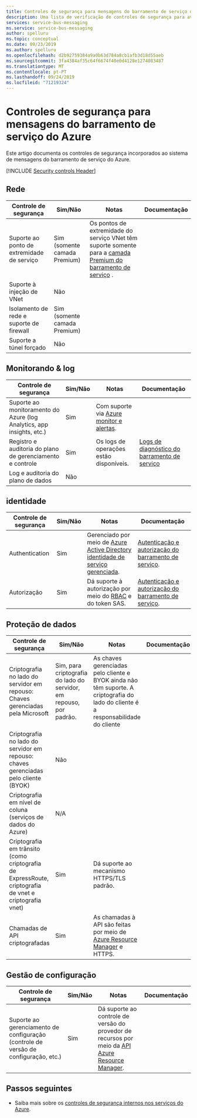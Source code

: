 ```yaml
---
title: Controles de segurança para mensagens do barramento de serviço do Azure
description: Uma lista de verificação de controles de segurança para avaliar as mensagens do barramento de serviço do Azure
services: service-bus-messaging
ms.service: service-bus-messaging
author: spelluru
ms.topic: conceptual
ms.date: 09/23/2019
ms.author: spelluru
ms.openlocfilehash: d2b92759384a9a0b63d784a8cb1afb3d18d55aeb
ms.sourcegitcommit: 3fa4384af35c64f6674f40e0d4128e1274083487
ms.translationtype: MT
ms.contentlocale: pt-PT
ms.lasthandoff: 09/24/2019
ms.locfileid: "71219324"
---
```

# <a name="security-controls-for-azure-service-bus-messaging"></a>Controles de segurança para mensagens do barramento de serviço do Azure

Este artigo documenta os controles de segurança incorporados ao sistema de mensagens do barramento de serviço do Azure.

[!INCLUDE [Security controls Header](../../includes/security-controls-header.md)]

## <a name="network"></a>Rede

| Controle de segurança | Sim/Não | Notas | Documentação |
|---|---|--|--|
| Suporte ao ponto de extremidade de serviço| Sim (somente camada Premium) | Os pontos de extremidade do serviço VNet têm suporte somente para a [camada Premium do barramento de serviço](service-bus-premium-messaging.md) . |  |
| Suporte à injeção de VNet| Não | |  |
| Isolamento de rede e suporte de firewall| Sim (somente camada Premium) |  |  |
| Suporte a túnel forçado| Não |  |  |

## <a name="monitoring--logging"></a>Monitorando & log

| Controle de segurança | Sim/Não | Notas| Documentação |
|---|---|--|--|
| Suporte ao monitoramento do Azure (log Analytics, app insights, etc.)| Sim | Com suporte via [Azure monitor e alertas](service-bus-metrics-azure-monitor.md). |  |
| Registro e auditoria do plano de gerenciamento e controle| Sim | Os logs de operações estão disponíveis.  | [Logs de diagnóstico do barramento de serviço](service-bus-diagnostic-logs.md) |
| Log e auditoria do plano de dados| Não |  |

## <a name="identity"></a>identidade

| Controle de segurança | Sim/Não | Notas| Documentação |
|---|---|--|--|
| Authentication| Sim | Gerenciado por meio de [Azure Active Directory identidade de serviço gerenciada](service-bus-managed-service-identity.md).| [Autenticação e autorização do barramento de serviço](service-bus-authentication-and-authorization.md). |
| Autorização| Sim | Dá suporte à autorização por meio do [RBAC](authenticate-application.md) e do token SAS. | [Autenticação e autorização do barramento de serviço](service-bus-authentication-and-authorization.md). |

## <a name="data-protection"></a>Proteção de dados

| Controle de segurança | Sim/Não | Notas | Documentação |
|---|---|--|--|
| Criptografia no lado do servidor em repouso: Chaves gerenciadas pela Microsoft |  Sim, para criptografia do lado do servidor, em repouso, por padrão. | As chaves gerenciadas pelo cliente e BYOK ainda não têm suporte. A criptografia do lado do cliente é a responsabilidade do cliente |
| Criptografia no lado do servidor em repouso: chaves gerenciadas pelo cliente (BYOK) | Não |   |   |
| Criptografia em nível de coluna (serviços de dados do Azure)| N/A | |   |
| Criptografia em trânsito (como criptografia de ExpressRoute, criptografia de vnet e criptografia vnet)| Sim | Dá suporte ao mecanismo HTTPS/TLS padrão. |   |
| Chamadas de API criptografadas| Sim | As chamadas à API são feitas por meio de [Azure Resource Manager](../azure-resource-manager/index.yml) e HTTPS. |   |

## <a name="configuration-management"></a>Gestão de configuração

| Controle de segurança | Sim/Não | Notas| Documentação |
|---|---|--|--|
| Suporte ao gerenciamento de configuração (controle de versão de configuração, etc.)| Sim | Dá suporte ao controle de versão do provedor de recursos por meio da [API Azure Resource Manager](/rest/api/resources/).|   |

## <a name="next-steps"></a>Passos seguintes

- Saiba mais sobre os [controles de segurança internos nos serviços do Azure](../security/fundamentals/security-controls.md).